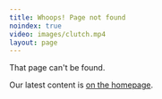 ```yaml
---
title: Whoops! Page not found
noindex: true
video: images/clutch.mp4
layout: page
---
```


That page can't be found.

Our latest content is [on the homepage](/).